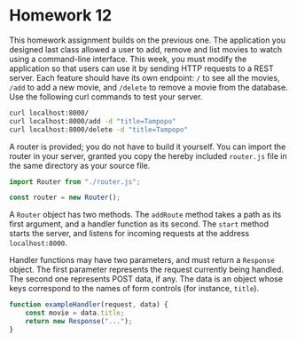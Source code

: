 # Homework 12

This homework assignment builds on the previous one. The application you
designed last class allowed a user to add, remove and list movies to
watch using a command-line interface. This week, you must modify the
application so that users can use it by sending HTTP requests to a REST
server. Each feature should have its own endpoint: `/` to see all the
movies, `/add` to add a new movie, and `/delete` to remove a movie from
the database. Use the following curl commands to test your server.

```sh
curl localhost:8000/
curl localhost:8000/add -d "title=Tampopo"
curl localhost:8000/delete -d "title=Tampopo"
```

A router is provided; you do not have to build it yourself. You can
import the router in your server, granted you copy the hereby included
`router.js` file in the same directory as your source file.

```js
import Router from "./router.js";

const router = new Router();
```

A `Router` object has two methods. The `addRoute` method takes a path as
its first argument, and a handler function as its second. The `start`
method starts the server, and listens for incoming requests at the
address `localhost:8000`.

Handler functions may have two parameters, and must return a `Response`
object. The first parameter represents the request currently being
handled. The second one represents POST data, if any. The data is an
object whose keys correspond to the names of form controls (for
instance, `title`). 

```js
function exampleHandler(request, data) {
    const movie = data.title;
    return new Response("...");
}
```
